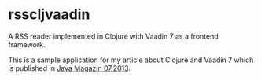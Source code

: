 # rsscljvaadin

A RSS reader implemented in Clojure with Vaadin 7 as a frontend framework.

This is a sample application for my article about Clojure and Vaadin 7 which is published in [Java Magazin 07.2013](https://jaxenter.de/java-magazin-archiv).
